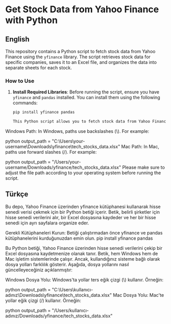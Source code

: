 # Get Stock Data from Yahoo Finance with Python

## English

This repository contains a Python script to fetch stock data from Yahoo Finance using the `yfinance` library. The script retrieves stock data for specific companies, saves it to an Excel file, and organizes the data into separate sheets for each stock.

### How to Use

1. **Install Required Libraries**:
   Before running the script, ensure you have `yfinance` and `pandas` installed. You can install them using the following commands:
   ```bash
   pip install yfinance pandas

   This Python script allows you to fetch stock data from Yahoo Finance and save it in an Excel file. The script works for both Windows and Mac operating systems. However, paths differ depending on the system you are using. Below is how you can update the file paths accordingly:

Windows Path: In Windows, paths use backslashes (\\). For example:

python
output_path = "C:\\Users\\your-username\\Downloads\\yfinance\\tech_stocks_data.xlsx"
Mac Path: In Mac, paths use forward slashes (/). For example:

python
output_path = "/Users/your-username/Downloads/yfinance/tech_stocks_data.xlsx"
Please make sure to adjust the file path according to your operating system before running the script.

## Türkçe
Bu depo, Yahoo Finance üzerinden yfinance kütüphanesi kullanarak hisse senedi verisi çekmek için bir Python betiği içerir. Betik, belirli şirketler için hisse senedi verilerini alır, bir Excel dosyasına kaydeder ve her bir hisse senedi için ayrı sayfalara organize eder.

Gerekli Kütüphaneleri Kurun: Betiği çalıştırmadan önce yfinance ve pandas kütüphanelerini kurduğunuzdan emin olun.
pip install yfinance pandas

Bu Python betiği, Yahoo Finance üzerinden hisse senedi verilerini çekip bir Excel dosyasına kaydetmenize olanak tanır. Betik, hem Windows hem de Mac işletim sistemlerinde çalışır. Ancak, kullandığınız sisteme bağlı olarak dosya yolları farklılık gösterir. Aşağıda, dosya yollarını nasıl güncelleyeceğiniz açıklanmıştır:

Windows Dosya Yolu: Windows'ta yollar ters eğik çizgi (\\) kullanır. Örneğin:

python
output_path = "C:\\Users\\kullanıcı-adınız\\Downloads\\yfinance\\tech_stocks_data.xlsx"
Mac Dosya Yolu: Mac'te yollar eğik çizgi (/) kullanır. Örneğin:

python
output_path = "/Users/kullanıcı-adınız/Downloads/yfinance/tech_stocks_data.xlsx"


